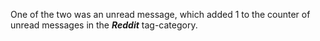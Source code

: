 One of the two was an unread message, which added 1 to the counter of unread messages in the ***Reddit*** tag-category.
